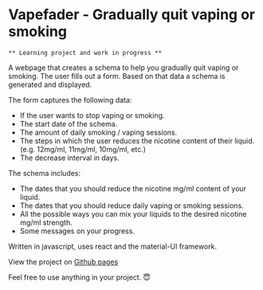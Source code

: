 # Vapefader - Gradually quit vaping or smoking

	** Learning project and work in progress **

A webpage that creates a schema to help you gradually quit vaping or smoking.
The user fills out a form. Based on that data a schema is generated and displayed.

The form captures the following data:
- If the user wants to stop vaping or smoking.
- The start date of the schema.
- The amount of daily smoking / vaping sessions.
- The steps in which the user reduces the nicotine content of their liquid. (e.g. 12mg/ml, 11mg/ml, 10mg/ml, etc.)
- The decrease interval in days.

The schema includes:
- The dates that you should reduce the nicotine mg/ml content of your liquid.
- The dates that you should reduce daily vaping or smoking sessions.
- All the possible ways you can mix your liquids to the desired nicotine mg/ml strength.
- Some messages on your progress.

Written in javascript, uses react and the material-UI framework.


View the project on [Github pages](https://git-danielvisser.github.io/Vapefader/)


Feel free to use anything in your project. 😇
